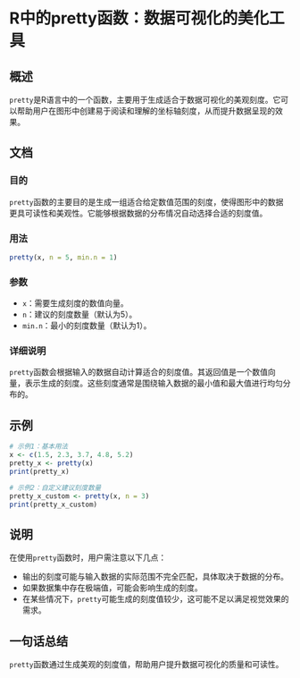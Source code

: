<!--
Meta Description: # R中的pretty函数：数据可视化的美化工具 ## 概述 `pretty`是R语言中的一个函数，主要用于生成适合于数据可视化的美观刻度。它可以帮助用户在图形中创建易于阅读和理解的坐标轴刻度，从而提升数据呈现的效果。 ## 文档 ### 目的 `pretty`函数的主要目的是生成一组适合给定数值范...
Meta Keywords: pretty, min, pretty_x, print, pretty_x_custom
-->

# R中的pretty函数：数据可视化的美化工具

## 概述
`pretty`是R语言中的一个函数，主要用于生成适合于数据可视化的美观刻度。它可以帮助用户在图形中创建易于阅读和理解的坐标轴刻度，从而提升数据呈现的效果。

## 文档
### 目的
`pretty`函数的主要目的是生成一组适合给定数值范围的刻度，使得图形中的数据更具可读性和美观性。它能够根据数据的分布情况自动选择合适的刻度值。

### 用法
```R
pretty(x, n = 5, min.n = 1)
```

### 参数
- `x`：需要生成刻度的数值向量。
- `n`：建议的刻度数量（默认为5）。
- `min.n`：最小的刻度数量（默认为1）。

### 详细说明
`pretty`函数会根据输入的数据自动计算适合的刻度值。其返回值是一个数值向量，表示生成的刻度。这些刻度通常是围绕输入数据的最小值和最大值进行均匀分布的。

## 示例
```R
# 示例1：基本用法
x <- c(1.5, 2.3, 3.7, 4.8, 5.2)
pretty_x <- pretty(x)
print(pretty_x)

# 示例2：自定义建议刻度数量
pretty_x_custom <- pretty(x, n = 3)
print(pretty_x_custom)
```

## 说明
在使用`pretty`函数时，用户需注意以下几点：
- 输出的刻度可能与输入数据的实际范围不完全匹配，具体取决于数据的分布。
- 如果数据集中存在极端值，可能会影响生成的刻度。
- 在某些情况下，`pretty`可能生成的刻度值较少，这可能不足以满足视觉效果的需求。

## 一句话总结
`pretty`函数通过生成美观的刻度值，帮助用户提升数据可视化的质量和可读性。